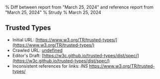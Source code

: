 % Diff between report from "March 25, 2024" and reference report from "March 25, 2024"
% Strudy
% March 25, 2024

## Trusted Types

- Initial URL: [https://www.w3.org/TR/trusted-types/](https://www.w3.org/TR/trusted-types/)
- Crawled URL: [undefined](undefined)
- Editor's Draft: [https://w3c.github.io/trusted-types/dist/spec/](https://w3c.github.io/trusted-types/dist/spec/)
- Inconsistent references for links: *INS* https://www.w3.org/TR/trusted-types/



